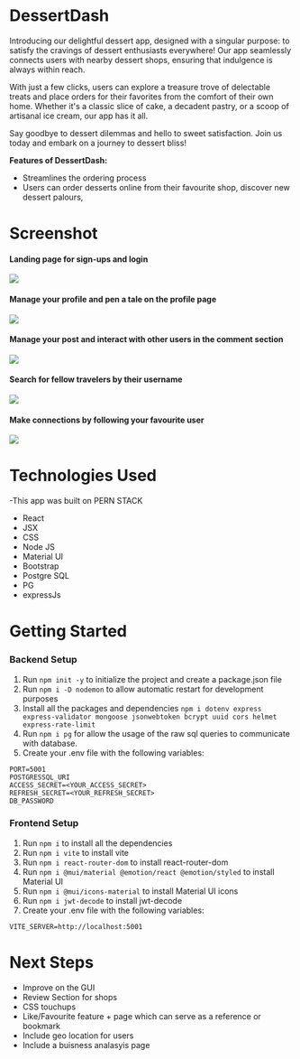 # DessertDash


Introducing our delightful dessert app, designed with a singular purpose: to satisfy the cravings of dessert enthusiasts everywhere! Our app seamlessly connects users with nearby dessert shops, ensuring that indulgence is always within reach.

With just a few clicks, users can explore a treasure trove of delectable treats and place orders for their favorites from the comfort of their own home. Whether it's a classic slice of cake, a decadent pastry, or a scoop of artisanal ice cream, our app has it all.

Say goodbye to dessert dilemmas and hello to sweet satisfaction. Join us today and embark on a journey to dessert bliss!

**Features of DessertDash:**

- Streamlines the ordering process 
- Users can order desserts online from their favourite shop, discover new dessert palours, 

# Screenshot

#### Landing page for sign-ups and login

<img src="./ReadmeImg/landingpage.gif">

#### Manage your profile and pen a tale on the profile page

<img src="./public/profilepage.gif">

#### Manage your post and interact with other users in the comment section

<img src="./public/postpage.gif">

#### Search for fellow travelers by their username

<img src="./public/usersearch.gif">

#### Make connections by following your favourite user

<img src="./public/followfeature.gif">

# Technologies Used

-This app was built on PERN STACK

- React
- JSX
- CSS
- Node JS
- Material UI
- Bootstrap
- Postgre SQL
- PG
- expressJs

# Getting Started

### Backend Setup

1. Run `npm init -y` to initialize the project and create a package.json file
2. Run `npm i -D nodemon` to allow automatic restart for development purposes
3. Install all the packages and dependencies `npm i dotenv express express-validator mongoose jsonwebtoken bcrypt uuid cors helmet express-rate-limit`
4. Run `npm i pg` for allow the usage of the raw sql queries to communicate with database.
5. Create your .env file with the following variables:

```
PORT=5001
POSTGRESSQL_URI
ACCESS_SECRET=<YOUR_ACCESS_SECRET>
REFRESH_SECRET=<YOUR_REFRESH_SECRET>
DB_PASSWORD
```

### Frontend Setup

1. Run `npm i` to install all the dependencies
2. Run `npm i vite` to install vite
3. Run `npm i react-router-dom` to install react-router-dom
4. Run `npm i @mui/material @emotion/react @emotion/styled` to install Material UI
5. Run `npm i @mui/icons-material` to install Material UI icons
6. Run `npm i jwt-decode` to install jwt-decode
7. Create your .env file with the following variables:

`VITE_SERVER=http://localhost:5001`

# Next Steps

- Improve on the GUI 
- Review Section for shops
- CSS touchups
- Like/Favourite feature + page which can serve as a reference or bookmark
- Include geo location for users
- Include a buisness analasyis page
